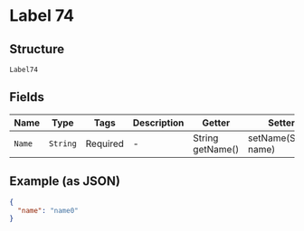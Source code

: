 
# Label 74

## Structure

`Label74`

## Fields

| Name | Type | Tags | Description | Getter | Setter |
|  --- | --- | --- | --- | --- | --- |
| `Name` | `String` | Required | - | String getName() | setName(String name) |

## Example (as JSON)

```json
{
  "name": "name0"
}
```

